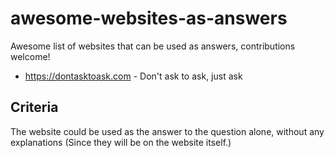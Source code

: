 # awesome-websites-as-answers

Awesome list of websites that can be used as answers, contributions welcome!

- https://dontasktoask.com - Don't ask to ask, just ask

## Criteria

The website could be used as the answer to the question alone, without any explanations (Since they will be on the website itself.)
